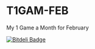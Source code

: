 T1GAM-FEB
=========

My 1 Game a Month for February

[![Bitdeli Badge](https://d2weczhvl823v0.cloudfront.net/SeiferTim/t1gam-feb/trend.png)](https://bitdeli.com/free "Bitdeli Badge")

